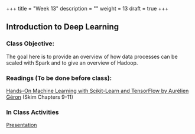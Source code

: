 +++
title = "Week 13"
description = ""
weight = 13
draft = true
+++

## Introduction to Deep Learning

### Class Objective:
The goal here is to provide an overview of how data processes can be scaled with Spark and to give an overview of Hadoop.

### Readings (To be done before class):
[Hands-On Machine Learning with Scikit-Learn and TensorFlow by Aurélien Géron](http://proquestcombo.safaribooksonline.com.libproxy.rpi.edu/book/programming/9781491962282) (Skim Chapters 9-11)

### In Class Activities
[Presentation](https://www.dropbox.com/s/e6kvkh6innugmq6/13_deep_learning.pptx?dl=0)

